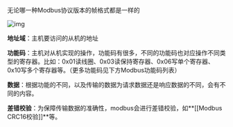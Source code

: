 无论哪一种Modbus协议版本的帧格式都是一样的

![img](https://tc8483.oss-cn-beijing.aliyuncs.com/img/794dd6617cb048cb841495de6ca153be.png)

**地址域**：主机要访问的从机的地址

**功能码**：主机对从机实现的操作，功能码有很多，不同的功能码也对应操作不同类型的寄存器。比如：0x01读线圈、0x03读保持寄存器、0x06写单个寄存器、0x10写多个寄存器等。（更多功能码见下方Modbus功能码列表）

**数据**：根据功能的不同，以及传输的数据为请求数据还是响应数据的不同，会有不同的内容。

**差错校验**：为保障传输数据的准确性，modbus会进行差错校验，如**[[Modbus CRC16校验]]**等。

